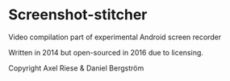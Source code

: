 # Screenshot-stitcher
Video compilation part of experimental Android screen recorder

Written in 2014 but open-sourced in 2016 due to licensing.

Copyright Axel Riese & Daniel Bergström
